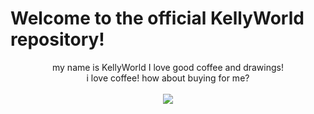 # Welcome to the official KellyWorld repository!

<p align="center">
my name is KellyWorld I love good coffee and drawings!<br>i love coffee! how about buying for me?
</br>
<br>
 <img src="https://raw.githubusercontent.com/sebastianjn/host/main/imagens/mimosa.png">

  </a>

</p>
